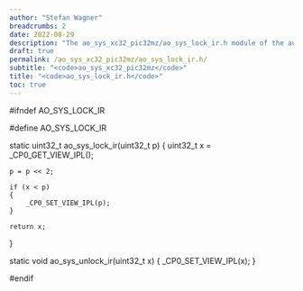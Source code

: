 ```yaml
---
author: "Stefan Wagner"
breadcrumbs: 2
date: 2022-08-29
description: "The ao_sys_xc32_pic32mz/ao_sys_lock_ir.h module of the ao real-time operating system."
draft: true
permalink: /ao_sys_xc32_pic32mz/ao_sys_lock_ir.h/ 
subtitle: "<code>ao_sys_xc32_pic32mz</code>"
title: "<code>ao_sys_lock_ir.h</code>"
toc: true
---
```


#ifndef AO_SYS_LOCK_IR

#define AO_SYS_LOCK_IR

static uint32_t ao_sys_lock_ir(uint32_t p)
{
    uint32_t x = _CP0_GET_VIEW_IPL();

    p = p << 2;

    if (x < p)
    {
        _CP0_SET_VIEW_IPL(p);
    }

    return x;
}

static void ao_sys_unlock_ir(uint32_t x)
{
    _CP0_SET_VIEW_IPL(x);
}

#endif

